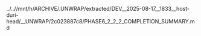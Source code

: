 ../..//mnt/h/ARCHIVE/.UNWRAP/extracted/DEV__2025-08-17__1833__host-duri-head/__UNWRAP/2c023887c8/PHASE6_2_2_2_COMPLETION_SUMMARY.md